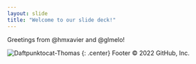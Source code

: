 ```yaml
---
layout: slide
title: "Welcome to our slide deck!"
---
```


Greetings from @hmxavier and @glmelo!

![Daftpunktocat-Thomas](https://octodex.github.com/images/daftpunktocat-thomas.gif)
{: .center}
Footer
© 2022 GitHub, Inc.
